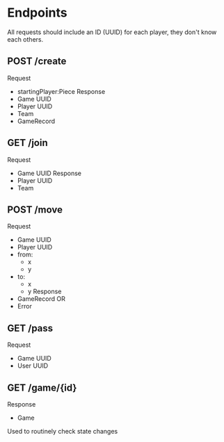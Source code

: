 # Endpoints

All requests should include an ID (UUID) for each player, they don't know each others.


## POST /create
Request
- startingPlayer:Piece
Response
- Game UUID
- Player UUID
- Team
- GameRecord

## GET /join
Request
- Game UUID
Response
- Player UUID
- Team

## POST /move
Request
- Game UUID
- Player UUID
- from:
    - x
    - y
- to:
    - x
    - y
Response
- GameRecord
OR
- Error

## GET /pass
Request
- Game UUID
- User UUID

## GET /game/{id}
Response
- Game

Used to routinely check state changes

